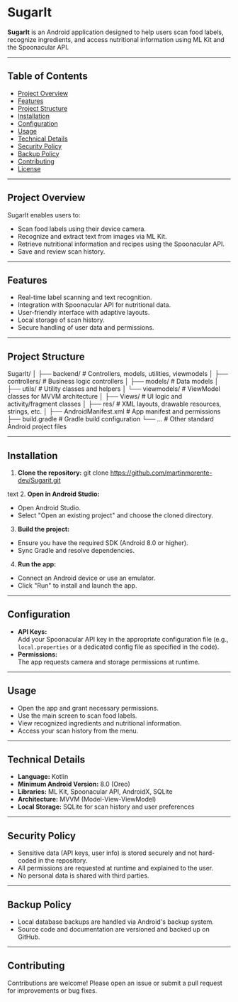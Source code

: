 # SugarIt

**SugarIt** is an Android application designed to help users scan food labels, recognize ingredients, and access nutritional information using ML Kit and the Spoonacular API.

---

## Table of Contents

- [Project Overview](#project-overview)
- [Features](#features)
- [Project Structure](#project-structure)
- [Installation](#installation)
- [Configuration](#configuration)
- [Usage](#usage)
- [Technical Details](#technical-details)
- [Security Policy](#security-policy)
- [Backup Policy](#backup-policy)
- [Contributing](#contributing)
- [License](#license)

---

## Project Overview

SugarIt enables users to:
- Scan food labels using their device camera.
- Recognize and extract text from images via ML Kit.
- Retrieve nutritional information and recipes using the Spoonacular API.
- Save and review scan history.

---

## Features

- Real-time label scanning and text recognition.
- Integration with Spoonacular API for nutritional data.
- User-friendly interface with adaptive layouts.
- Local storage of scan history.
- Secure handling of user data and permissions.

---

## Project Structure

SugarIt/
│
├── backend/ # Controllers, models, utilities, viewmodels
│ ├── controllers/ # Business logic controllers
│ ├── models/ # Data models
│ ├── utils/ # Utility classes and helpers
│ └── viewmodels/ # ViewModel classes for MVVM architecture
│
├── Views/ # UI logic and activity/fragment classes
│
├── res/ # XML layouts, drawable resources, strings, etc.
│
├── AndroidManifest.xml # App manifest and permissions
├── build.gradle # Gradle build configuration
└── ... # Other standard Android project files



---

## Installation

1. **Clone the repository:**
git clone https://github.com/martinmorente-dev/Sugarit.git

text
2. **Open in Android Studio:**
- Open Android Studio.
- Select "Open an existing project" and choose the cloned directory.
3. **Build the project:**
- Ensure you have the required SDK (Android 8.0 or higher).
- Sync Gradle and resolve dependencies.
4. **Run the app:**
- Connect an Android device or use an emulator.
- Click "Run" to install and launch the app.

---

## Configuration

- **API Keys:**  
Add your Spoonacular API key in the appropriate configuration file (e.g., `local.properties` or a dedicated config file as specified in the code).
- **Permissions:**  
The app requests camera and storage permissions at runtime.

---

## Usage

- Open the app and grant necessary permissions.
- Use the main screen to scan food labels.
- View recognized ingredients and nutritional information.
- Access your scan history from the menu.

---

## Technical Details

- **Language:** Kotlin
- **Minimum Android Version:** 8.0 (Oreo)
- **Libraries:** ML Kit, Spoonacular API, AndroidX, SQLite
- **Architecture:** MVVM (Model-View-ViewModel)
- **Local Storage:** SQLite for scan history and user preferences

---

## Security Policy

- Sensitive data (API keys, user info) is stored securely and not hard-coded in the repository.
- All permissions are requested at runtime and explained to the user.
- No personal data is shared with third parties.

---

## Backup Policy

- Local database backups are handled via Android's backup system.
- Source code and documentation are versioned and backed up on GitHub.

---

## Contributing

Contributions are welcome! Please open an issue or submit a pull request for improvements or bug fixes.
